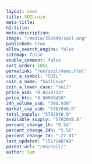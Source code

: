 ```yaml
---
layout: news
title: SOILcoin
meta-title: 
h1-title: 
meta-description: 
image: "/media/350949/soil.png"
published: true
allow_search_engine: false
sitemap: false
enable_comment: false
sort_order: 1051
permalink: "/en/soil/news.html"
coin_a_symbol: "SOIL"
coin_a_name: "SoilCoin"
coin_a_lower_case: "soil"
price_usd: "0.0528733"
price_btc: "0.00000450"
24h_volume_usd: "306.938"
market_cap_usd: "5702048.0"
total_supply: "5702048.0"
available_supply: "5702048.0"
percent_change_1h: "0.54"
percent_change_24h: "5.56"
percent_change_7d: "-27.01"
last_updated: "1517140748"
parent-url: "/en/soil/"
author: Sam
---
```


